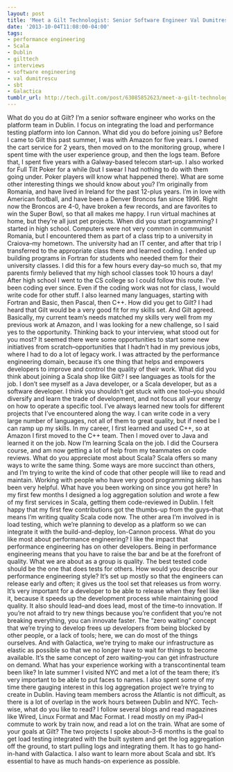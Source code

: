 ```yaml
---
layout: post
title: 'Meet a Gilt Technologist: Senior Software Engineer Val Dumitrescu'
date: '2013-10-04T11:08:00-04:00'
tags:
- performance engineering
- Scala
- Dublin
- gilttech
- interviews
- software engineering
- val dumitrescu
- sbt
- Galactica
tumblr_url: http://tech.gilt.com/post/63085852623/meet-a-gilt-technologist-senior-software-engineer
---
```


What do you do at Gilt?
I’m a senior software engineer who works on the platform team in Dublin. I focus on integrating the load and performance testing platform into Ion Cannon.
What did you do before joining us?
Before I came to Gilt this past summer, I was with Amazon for five years. I owned the cart service for 2 years, then moved on to the monitoring group, where I spent time with the user experience group, and then the logs team.
Before that, I spent five years with a Galway-based telecom start-up. I also worked for Full Tilt Poker for a while (but I swear I had nothing to do with them going under. Poker players will know what happened there).
What are some other interesting things we should know about you?
I’m originally from Romania, and have lived in Ireland for the past 12-plus years. I’m in love with American football, and have been a Denver Broncos fan since 1996. Right now the Broncos are 4-0, have broken a few records, and are favorites to win the Super Bowl, so that all makes me happy. I run virtual machines at home, but they’re all just pet projects.
When did you start programming?
I started in high school. Computers were not very common in communist Romania, but I encountered them as part of a class trip to a university in Craiova–my hometown. The university had an IT center, and after that trip I transferred to the appropriate class there and learned coding. I ended up building programs in Fortran for students who needed them for their university classes. I did this for a few hours every day–so much so, that my parents firmly believed that my high school classes took 10 hours a day!
After high school I went to the CS college so I could follow this route. I’ve been coding ever since. Even if the coding work was not for class, I would write code for other stuff. I also learned many languages, starting with Fortran and Basic, then Pascal, then C++.
How did you get to Gilt?
I had heard that Gilt would be a very good fit for my skills set. And Gilt agreed. Basically, my current team’s needs matched my skills very well from my previous work at Amazon, and I was looking for a new challenge, so I said yes to the opportunity.
Thinking back to your interview, what stood out for you most?
It seemed there were some opportunities to start some new initiatives from scratch–opportunities that I hadn’t had in my previous jobs, where I had to do a lot of legacy work. I was attracted by the performance engineering domain, because it’s one thing that helps and empowers developers to improve and control the quality of their work. 
What did you think about joining a Scala shop like Gilt?
I see languages as tools for the job. I don’t see myself as a Java developer, or a Scala developer, but as a software developer. I think you shouldn’t get stuck with one tool–you should diversify and learn the trade of development, and not focus all your energy on how to operate a specific tool.
I’ve always learned new tools for different projects that I’ve encountered along the way. I can write code in a very large number of languages, not all of them to great quality, but if need be I can ramp up my skills. In my career, I first learned and used C++, so at Amazon I first moved to the C++ team. Then I moved over to Java and learned it on the job. Now I’m learning Scala on the job. I did the Coursera course, and am now getting a lot of help from my teammates on code reviews.
What do you appreciate most about Scala?
Scala offers so many ways to write the same thing. Some ways are more succinct than others, and I’m trying to write the kind of code that other people will like to read and maintain.
Working with people who have very good programming skills has been very helpful.
What have you been working on since you got here?
In my first few months I designed a log aggregation solution and wrote a few of my first services in Scala, getting them code-reviewed in Dublin. I felt happy that my first few contributions got the thumbs-up from the guys–that means I’m writing quality Scala code now. The other area I’m involved in is load testing, which we’re planning to develop as a platform so we can integrate it with the build-and-deploy, Ion-Cannon process.
What do you like most about performance engineering?
I like the impact that performance engineering has on other developers. Being in performance engineering means that you have to raise the bar and be at the forefront of quality. What we are about as a group is quality. The best tested code should be the one that does tests for others. 
How would you describe our performance engineering style?
It’s set up mostly so that the engineers can release early and often; it gives us the tool set that releases us from worry. It’s very important for a developer to be able to release when they feel like it, because it speeds up the development process while maintaining good quality. It also should lead–and does lead, most of the time–to innovation. If you’re not afraid to try new things because you’re confident that you’re not breaking everything, you can innovate faster. The “zero waiting” concept that we’re trying to develop frees up developers from being blocked by other people, or a lack of tools; here, we can do most of the things ourselves.
And with Galactica, we’re trying to make our infrastructure as elastic as possible so that we no longer have to wait for things to become available. It’s the same concept of zero waiting–you can get infrastructure on demand.
What has your experience working with a transcontinental team been like?
In late summer I visited NYC and met a lot of the team there; it’s very important to be able to put faces to names. I also spent some of my time there gauging interest in this log aggregation project we’re trying to create in Dublin. Having team members across the Atlantic is not difficult, as there is a lot of overlap in the work hours between Dublin and NYC.
Tech-wise, what do you like to read?
I follow several blogs and read magazines like Wired, Linux Format and Mac Format. I read mostly on my iPad–I commute to work by train now, and read a lot on the train.
What are some of your goals at Gilt?
The two projects I spoke about–3-6 months is the goal to get load testing integrated with the built system and get the log aggregation off the ground, to start pulling logs and integrating them. It has to go hand-in-hand with Galactica. I also want to learn more about Scala and sbt. It’s essential to have as much hands-on experience as possible.
